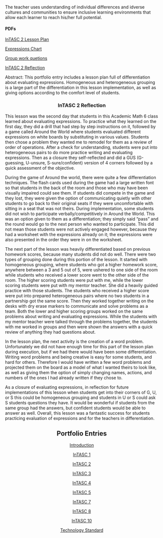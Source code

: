 <p>The teacher uses understanding of individual differences and idverse cultures and communities to ensure inclusive learning environments that allow each learner to reach his/her full potential.</p>
<h4>PDFs</h4>
<p><a href="InTASC%202%2010.2%20Evaluating%20Expressions%20LP.pdf">InTASC 2 Lesson Plan</a></p>
<p><a href="10.2%20Expressions%20Chart.pdf">Expressions Chart</a></p>
<p><a href="10.2%20Desk%20work%20questions.pdf">Group work quetions</a></p>
<p><a href="InTASC%202%20reflection%20final.pdf">InTASC 2 Reflection</a></p>

<p>Abstract: This portfolio entry includes a lesson plan full of differentiation about evaluating expressions. Homogeneous and heterogeneous grouping is a large part of the differentiation in this lesson implementation, as well as giving options according to the comfort level of students. </p>
<h3 align="center">InTASC 2 Reflection</h3>
<p>This lesson was the second day that students in this Academic Math 6 class learned about evaluating expressions. To practice what they learned on the first day, they did a drill that had step by step instructions on it, followed by a game called Around the World where students evaluated different expressions on white boards by substituting in various values. Students then chose a problem they wanted me to remodel for them as a review of order of operations. After a check for understanding, students were put into heterogeneous pairs to do more practice writing and evaluating expressions. Then as a closure they self-reflected and did a GUS (G-guessing, U-unsure, S-sure/confident) version of 4 corners followed by a quick assessment of the objective.</p>
<p>During the game of Around the world, there were quite a few differentiation techniques. The flash cards used during the game had a large written font so that students in the back of the room and those who may have been visually impaired could see them. If students did compete in the game and they lost, they were given the option of communicating quietly with other students to go back to their original seats if they were uncomfortable with sitting in a seat that was not theirs. During implementation, some students did not wish to participate verbally/competitively in Around the World. This was an option given to them as a differentiation; they simply said “pass” and the round would go to the next person who wanted to participate. This did not mean those students were not actively engaged however, because they had a worksheet with the expressions already on it; the expressions were also presented in the order they were in on the worksheet.</p>
<p>The next part of the lesson was heavily differentiated based on previous homework scores, because many students did not do well. There were two types of grouping done during this portion of the lesson. It started with homogeneous grouping, where students who got a higher homework score, anywhere between a 3 and 5 out of 5, were ushered to one side of the room while students who received a lower score went to the other side of the room. The higher scoring students were put with me, while the lower scoring students were put with my mentor teacher. She did a heavily guided practice with those students. The students who received a higher score were put into prepared heterogeneous pairs where no two students in a partnership got the same score. Then they worked together writing on the desks with dry erase markers to communicate and solve problems as a team. Both the lower and higher scoring groups worked on the same problems about writing and evaluating expressions. While the students with my mentor teacher were talked through the problems together, the students with me worked in groups and then were shown the answers with a quick review of anything they had questions about.</p>
<p>In the lesson plan, the next activity is the creation of a word problem. Unfortunately we did not have enough time for this part of the lesson plan during execution, but if we had there would have been some differentiation. Writing word problems and being creative is easy for some students, and hard for others. Therefore I would have written a few word problems and projected them on the board as a model of what I wanted theirs to look like, as well as giving them the option of simply changing names, actions, and numbers of the ones I had already written if they chose to.</p>
<p>As a closure of evaluating expressions, in reflection for future implementations of this lesson when students get into their corners of G, U, or S this could be homogeneous grouping and students in U or S could ask S students questions they have. It would be wonderful if students from the same group had the answers, but confident students would be able to answer as well. Overall, this lesson was a fantastic success for students practicing evaluation of expressions and for the teachers in differentiation.</p>


<h2 align="center">Portfolio Entries</h2>
<p align="center"><a href="https://etrumble.github.io/Emily-Trumble-Portfolio/">Introduction</a></p>
<p align="center"><a href="https://etrumble.github.io/InTASC_1/">InTASC 1</a></p>
<p align="center"><a href="https://etrumble.github.io/InTASC_2/">InTASC 2</a></p>
<p align="center"><a href="https://etrumble.github.io/InTASC_3/">InTASC 3</a></p>
<p align="center"><a href="https://etrumble.github.io/InTASC_4/">InTASC 4</a></p>
<p align="center"><a href="https://etrumble.github.io/InTASC_5/">InTASC 5</a></p>
<p align="center"><a href="https://etrumble.github.io/InTASC_7/">InTASC 7</a></p>
<p align="center"><a href="https://etrumble.github.io/InTASC_8/">InTASC 8</a></p>
<p align="center"><a href="https://etrumble.github.io/InTASC_10/">InTASC 10</a></p>
<p align="center"><a href="https://etrumble.github.io/Technology_Standard/">Technology Standard</a></p>
